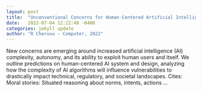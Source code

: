 ```yaml
---
layout: post
title:  "Unconventional Concerns for Human-Centered Artificial Intelligence"
date:   2022-07-04 12:22:48 -0400
categories: jekyll update
author: "R Cheruvu - Computer, 2022"
---
```

New concerns are emerging around increased artificial intelligence (AI) complexity, autonomy, and its ability to exploit human users and itself. We outline predictions on human-centered AI system and design, analyzing how the complexity of AI algorithms will influence vulnerabilities to drastically impact technical, regulatory, and societal landscapes.
Cites: ‪Moral stories: Situated reasoning about norms, intents, actions …‬  